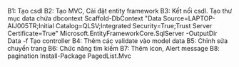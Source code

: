 B1: Tạo csdl
B2: Tạo MVC, Cài đặt entity framework
B3: Kết nối csdl. Tạo thư mục data chứa dbcontext
Scaffold-DbContext "Data Source=LAPTOP-AIJ005TR;Initial Catalog=QLSV;Integrated Security=True;Trust Server Certificate=True" Microsoft.EntityFrameworkCore.SqlServer -OutputDir Data -f
Tạo controller
B4: Thêm các validate vào model data
B5: Chỉnh sửa chuyển trang
B6: Chức năng tìm kiếm
B7: Thêm icon, Alert message
B8: pagination 
Install-Package PagedList.Mvc
